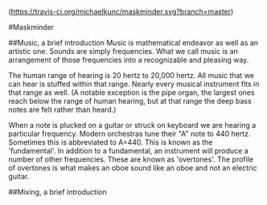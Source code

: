 (https://travis-ci.org/michaelkunc/maskminder.svg?branch=master)

#Maskminder

##Music, a brief introduction
Music is mathematical endeavor as well as an artistic one. Sounds are simply frequencies. What we call music is an arrangement of those frequencies into a recognizable and pleasing way.

The human range of hearing is 20 hertz to 20,000 hertz. All music that we can hear is stuffed within that range. Nearly every musical instrument fits in that range as well. (A notable exception is the pipe organ, the largest ones reach below the range of human hearing, but at that range the deep bass notes are felt rather than heard.)

When a note is plucked on a guitar or struck on keyboard we are hearing a particular frequency. Modern orchestras tune their "A" note to 440 hertz. Sometimes this is abbreviated to A=440. This is known as the 'fundamental'. In addition to a fundamental, an instrument will produce a number of other frequencies. These are known as 'overtones'. The profile of overtones is what makes an oboe sound like an oboe and not an electric guitar.

##Mixing, a brief introduction
